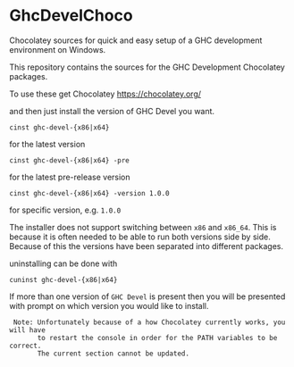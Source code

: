 # GhcDevelChoco
Chocolatey sources for quick and easy setup of a GHC development environment on Windows.

This repository contains the sources for the GHC Development Chocolatey packages.

To use these get Chocolatey https://chocolatey.org/

and then just install the version of GHC Devel you want.

    cinst ghc-devel-{x86|x64}
    
for the latest version

    cinst ghc-devel-{x86|x64} -pre 
    
for the latest pre-release version

    cinst ghc-devel-{x86|x64} -version 1.0.0
    
for  specific version, e.g. `1.0.0`

The installer does not support switching between `x86` and `x86_64`. This is because it is often
needed to be able to run both versions side by side. Because of this the versions have been
separated into different packages.

uninstalling can be done with
    
    cuninst ghc-devel-{x86|x64}
    
If more than one version of `GHC Devel` is present then you will be presented with prompt on which version you
would like to install.

     Note: Unfortunately because of a how Chocolatey currently works, you will have 
           to restart the console in order for the PATH variables to be correct. 
           The current section cannot be updated.
